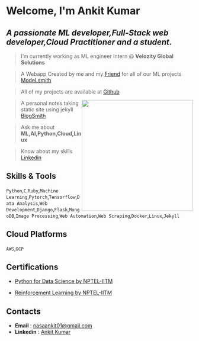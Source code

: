 # Welcome, I'm Ankit Kumar
## *A passionate ML developer,Full-Stack web developer,Cloud Practitioner and a student.*




> I’m currently working as ML engineer Intern @ **Velozity Global Solutions**

> A Webapp Created by me and my [Friend](https://github.com/AshuAhlawat) for all of  our ML projects [ModeLsmith](https://modelsmith.info)

> All of my projects are available at [Github](https://github.com/Anky209e)

<img style="float:right; width:300px; height:300px;" src="https://i.kym-cdn.com/photos/images/newsfeed/001/191/035/135.png"/>

>  A personal notes taking static site using jekyll [BlogSmith](https://anky209e.github.io/)

> Ask me about **ML,AI,Python,Cloud,Linux**



> Know about my skills [Linkedin](https://www.linkedin.com/in/ankit-kumar-1693431ba/)




## **Skills & Tools**

```Python```,```C```,```Ruby```,```Machine Learning```,```Pytorch```,```Tensorflow```,```Data Analysis```,```Web Development```,```Django```,```Flask```,```MongoDB```,```Image Processing```,```Web Automation```,```Web Scraping```,```Docker```,```Linux```,```Jekyll```

## **Cloud Platforms**
```AWS```,```GCP```

## **Certifications**
- [Python for Data Science by NPTEL-IITM](https://internalapp.nptel.ac.in/NOC/NOC22/SEM1/Ecertificates/106/noc22-cs32/Course/NPTEL22CS32S33350967NPTEL2201060492.jpg)

- [Reinforcement Learning by NPTEL-IITM](https://internalapp.nptel.ac.in/NOC/NOC22/SEM1/Ecertificates/106/noc22-cs34/Course/NPTEL22CS34S1332098402136713.jpg)

## **Contacts**
- **Email** : nasaankit01@gmail.com
- **Linkedin** : [Ankit Kumar](https://www.linkedin.com/in/ankit-kumar-1693431ba/)

